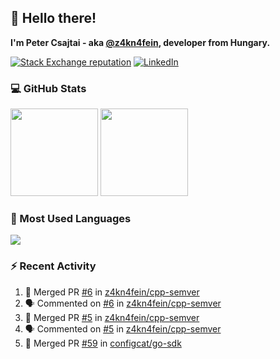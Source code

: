 ## 👋 Hello there!

**I'm Peter Csajtai - aka [@z4kn4fein](https://github.com/z4kn4fein), developer from Hungary.**

[![Stack Exchange reputation](https://img.shields.io/stackexchange/stackoverflow/r/8700582?color=orange&label=reputation&logo=stackoverflow&style=for-the-badge)](https://stackoverflow.com/users/8700582)
[![LinkedIn](https://img.shields.io/badge/linkedin-%230077B5.svg?style=for-the-badge&logo=linkedin&logoColor=white)](https://www.linkedin.com/in/csajtai-p%C3%A9ter-45395341/)

### 💻 GitHub Stats

<div>
  <img height="140px" src="https://github-readme-stats-pcsajtai.vercel.app/api?username=z4kn4fein&show_icons=true&hide_border=true&count_private=true&custom_title=Stats&theme=dracula&line_height=24&hide_title=true">
  <img height="140px" src="https://streak-stats.demolab.com?user=z4kn4fein&theme=dracula&hide_border=true">
  
</div>

### :toolbox: Most Used Languages

<img src="https://github-readme-stats-pcsajtai.vercel.app/api/top-langs/?username=z4kn4fein&theme=dracula&hide_border=true&layout=compact&langs_count=8&hide_title=true">

### :zap: Recent Activity

<!--START_SECTION:activity-->
1. 🎉 Merged PR [#6](https://github.com/z4kn4fein/cpp-semver/pull/6) in [z4kn4fein/cpp-semver](https://github.com/z4kn4fein/cpp-semver)
2. 🗣 Commented on [#6](https://github.com/z4kn4fein/cpp-semver/issues/6) in [z4kn4fein/cpp-semver](https://github.com/z4kn4fein/cpp-semver)
3. 🎉 Merged PR [#5](https://github.com/z4kn4fein/cpp-semver/pull/5) in [z4kn4fein/cpp-semver](https://github.com/z4kn4fein/cpp-semver)
4. 🗣 Commented on [#5](https://github.com/z4kn4fein/cpp-semver/issues/5) in [z4kn4fein/cpp-semver](https://github.com/z4kn4fein/cpp-semver)
5. 🎉 Merged PR [#59](https://github.com/configcat/go-sdk/pull/59) in [configcat/go-sdk](https://github.com/configcat/go-sdk)
<!--END_SECTION:activity-->
